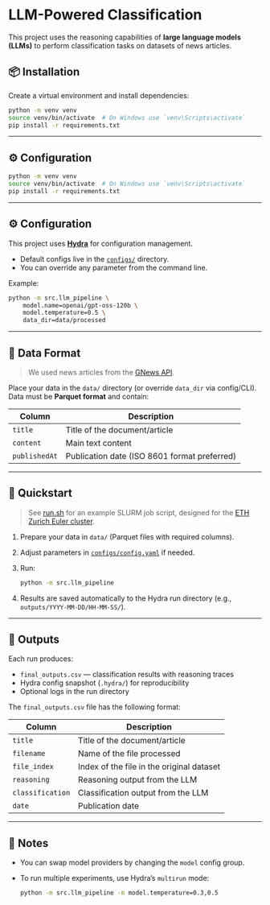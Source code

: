 # LLM-Powered Classification

This project uses the reasoning capabilities of **large language models (LLMs)** to perform classification tasks on datasets of news articles. 

## 📦 Installation

Create a virtual environment and install dependencies:

```bash
python -m venv venv
source venv/bin/activate  # On Windows use `venv\Scripts\activate`
pip install -r requirements.txt
```

---

## ⚙️ Configuration

```bash
python -m venv venv
source venv/bin/activate  # On Windows use `venv\Scripts\activate`
pip install -r requirements.txt
```

---

## ⚙️ Configuration

This project uses **[Hydra](https://hydra.cc)** for configuration management.

* Default configs live in the [`configs/`](configs) directory.
* You can override any parameter from the command line.

Example:

```bash
python -m src.llm_pipeline \
    model.name=openai/gpt-oss-120b \
    model.temperature=0.5 \
    data_dir=data/processed
```

---

## 📂 Data Format

> We used news articles from the [GNews API](http://gnews.io).

Place your data in the `data/` directory (or override `data_dir` via config/CLI).
Data must be **Parquet format** and contain:

| Column        | Description                                  |
| ------------- | -------------------------------------------- |
| `title`       | Title of the document/article                |
| `content`     | Main text content                            |
| `publishedAt` | Publication date (ISO 8601 format preferred) |

---

## 🚀 Quickstart

> See [run.sh](run.sh) for an example SLURM job script, designed for the [ETH Zurich Euler cluster](https://ele.ethz.ch/resources-and-infrastructure/infrastructure/computational-ressources.html).

1. Prepare your data in `data/` (Parquet files with required columns).
2. Adjust parameters in [`configs/config.yaml`](configs/config.yaml) if needed.
3. Run:

   ```bash
   python -m src.llm_pipeline
   ```
4. Results are saved automatically to the Hydra run directory (e.g., `outputs/YYYY-MM-DD/HH-MM-SS/`).


---

## 📜 Outputs

Each run produces:

* `final_outputs.csv` — classification results with reasoning traces
* Hydra config snapshot (`.hydra/`) for reproducibility
* Optional logs in the run directory

The `final_outputs.csv` file has the following format:

| Column        | Description                                  |
| ------------- | -------------------------------------------- |
| `title`       | Title of the document/article                |
| `filename`    | Name of the file processed                   |
| `file_index`  | Index of the file in the original dataset    |
| `reasoning`   | Reasoning output from the LLM                |
| `classification` | Classification output from the LLM        |
| `date`        | Publication date                             |

---

## 📝 Notes

* You can swap model providers by changing the `model` config group.
* To run multiple experiments, use Hydra’s `multirun` mode:

  ```bash
  python -m src.llm_pipeline -m model.temperature=0.3,0.5
  ```
